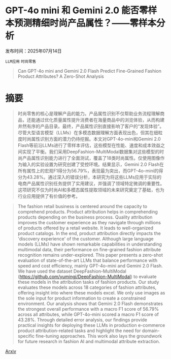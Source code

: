 # GPT-4o mini 和 Gemini 2.0 能否零样本预测精细时尚产品属性？——零样本分析

发布时间：2025年07月14日

`LLM应用` `时尚零售`

> Can GPT-4o mini and Gemini 2.0 Flash Predict Fine-Grained Fashion Product Attributes? A Zero-Shot Analysis

# 摘要

> 时尚零售的核心是理解产品的能力。产品属性识别不仅帮助业务流程理解商品，还能通过优化质量属性提升消费者在海量商品中的浏览体验，从而构建井然有序的产品目录。最终，产品属性识别直接影响了客户的“发现体验”。尽管大型语言模型（LLMs）在多模态数据理解方面表现出色，但其在细粒度时尚属性识别方面的潜力仍待挖掘。本文对GPT-4o-mini和Gemini 2.0 Flash等前沿LLMs进行了零样本评估，这些模型在性能、速度和成本效益之间实现了平衡。我们采用DeepFashion-MultiModal数据集对这些模型的时尚产品属性识别能力进行了全面测试，覆盖了18类时尚属性。仅使用图像作为输入的实验设置为研究创建了受控环境。结果显示，Gemini 2.0 Flash在所有属性上的宏观F1得分为56.79%，表现最为突出，而GPT-4o-mini的得分为43.28%。通过深入的错误分析，本研究为将这些LLMs应用于实际的电商产品属性识别任务提供了实用建议，并强调了领域特定微调的重要性。这项研究不仅为时尚AI和多模态属性提取领域的未来研究奠定了基础，也为行业应用提供了有价值的参考。

> The fashion retail business is centered around the capacity to comprehend products. Product attribution helps in comprehending products depending on the business process. Quality attribution improves the customer experience as they navigate through millions of products offered by a retail website. It leads to well-organized product catalogs. In the end, product attribution directly impacts the 'discovery experience' of the customer. Although large language models (LLMs) have shown remarkable capabilities in understanding multimodal data, their performance on fine-grained fashion attribute recognition remains under-explored. This paper presents a zero-shot evaluation of state-of-the-art LLMs that balance performance with speed and cost efficiency, mainly GPT-4o-mini and Gemini 2.0 Flash. We have used the dataset DeepFashion-MultiModal (https://github.com/yumingj/DeepFashion-MultiModal) to evaluate these models in the attribution tasks of fashion products. Our study evaluates these models across 18 categories of fashion attributes, offering insight into where these models excel. We only use images as the sole input for product information to create a constrained environment. Our analysis shows that Gemini 2.0 Flash demonstrates the strongest overall performance with a macro F1 score of 56.79% across all attributes, while GPT-4o-mini scored a macro F1 score of 43.28%. Through detailed error analysis, our findings provide practical insights for deploying these LLMs in production e-commerce product attribution-related tasks and highlight the need for domain-specific fine-tuning approaches. This work also lays the groundwork for future research in fashion AI and multimodal attribute extraction.

[Arxiv](https://arxiv.org/abs/2507.09950)